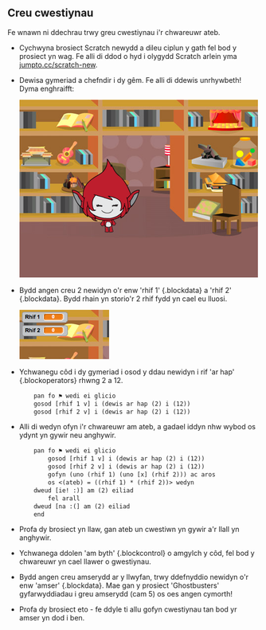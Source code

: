 ## Creu cwestiynau

Fe wnawn ni ddechrau trwy greu cwestiynau i'r chwareuwr ateb.

+ Cychwyna brosiect Scratch newydd a dileu ciplun y gath fel bod y prosiect yn wag. Fe alli di ddod o hyd i olygydd Scratch arlein yma <a href="http://jumpto.cc/scratch-new" target="_blank">jumpto.cc/scratch-new</a>.

+ Dewisa gymeriad a chefndir i dy gêm. Fe alli di ddewis unrhywbeth! Dyma enghraifft:

	![screenshot](images/brain-setting.png)

+ Bydd angen creu 2 newidyn o'r enw 'rhif 1' {.blockdata} a 'rhif 2' {.blockdata}.  Bydd rhain yn storio'r 2 rhif fydd yn cael eu lluosi. 

	![screenshot](images/brain-variables.png)

+ Ychwanegu côd i dy gymeriad i osod y ddau newidyn i rif 'ar hap' {.blockoperators} rhwng 2 a 12.

	```blocks
		pan fo ⚑ wedi ei glicio
		gosod [rhif 1 v] i (dewis ar hap (2) i (12))
		gosod [rhif 2 v] i (dewis ar hap (2) i (12))
	```

+ Alli di wedyn ofyn i'r chwareuwr am ateb, a gadael iddyn nhw wybod os ydynt yn gywir neu anghywir.

	```blocks
		pan fo ⚑ wedi ei glicio
			gosod [rhif 1 v] i (dewis ar hap (2) i (12))
			gosod [rhif 2 v] i (dewis ar hap (2) i (12))
			gofyn (uno (rhif 1) (uno [x] (rhif 2))) ac aros
			os <(ateb) = ((rhif 1) * (rhif 2))> wedyn
   		dweud [ie! :)] am (2) eiliad
			fel arall
   		dweud [na :(] am (2) eiliad
		end
	```

+ Profa dy brosiect yn llaw, gan ateb un cwestiwn yn gywir a'r llall yn anghywir.

+ Ychwanega ddolen 'am byth' {.blockcontrol} o amgylch y côd, fel bod y chwareuwr yn cael llawer o gwestiynau.

+ Bydd angen creu amserydd ar y llwyfan, trwy ddefnyddio newidyn o'r enw 'amser' {.blockdata}.  Mae gan y prosiect 'Ghostbusters' gyfarwyddiadau i greu amserydd (cam 5) os oes angen cymorth!

+ Profa dy brosiect eto - fe ddyle ti allu gofyn cwestiynau tan bod yr amser yn dod i ben.
